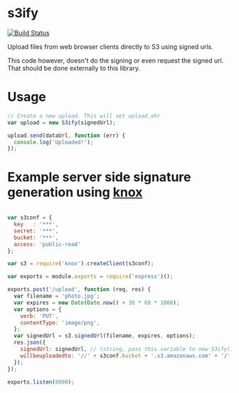 s3ify
=====

[![Build Status](https://travis-ci.org/aantthony/s3ify.png?branch=master)](https://travis-ci.org/aantthony/s3ify)

Upload files from web browser clients directly to S3 using signed urls.

This code however, doesn't do the signing or even request the signed url. That should be done externally to this library.

# Usage

```js
// Create a new upload. This will set upload.xhr
var upload = new S3ify(signedUrl);

upload.send(dataUrl, function (err) {
  console.log('Uploaded!');
});
```

# Example server side signature generation using [knox](https://github.com/LearnBoost/knox)
```js

var s3conf = {
  key   : '***',
  secret: '***',
  bucket: '***',
  access: 'public-read'
};

var s3 = require('knox').createClient(s3conf);

var exports = module.exports = require('express')();

exports.post('/upload', function (req, res) {
  var filename = 'photo.jpg';
  var expires = new Date(Date.now() + 30 * 60 * 1000);
  var options = {
    verb: 'PUT',
    contentType: 'image/png',
  };
  var signedUrl = s3.signedUrl(filename, expires, options);
  res.json({
    signedUrl: signedUrl, // (string, pass this variable to new S3ify())
    willbeuploadedto: '//' + s3conf.bucket + '.s3.amazonaws.com' + '/' + filename
  });
});

exports.listen(8000);

